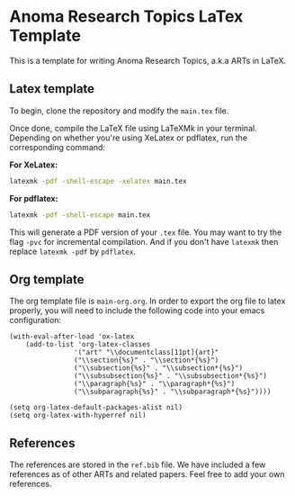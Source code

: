 # Anoma Research Topics LaTex Template

This is a template for writing Anoma Research Topics, a.k.a ARTs in LaTeX.

## Latex template

To begin, clone the repository and modify the `main.tex` file.

Once done, compile the LaTeX file using LaTeXMk in your terminal. Depending on
whether you're using XeLatex or pdflatex, run the corresponding command:

**For XeLatex:**
```bash
latexmk -pdf -shell-escape -xelatex main.tex
```

**For pdflatex:**
```bash
latexmk -pdf -shell-escape main.tex
```
This will generate a PDF version of your `.tex` file. You may want to try the
flag `-pvc` for incremental compilation. And if you don't have `latexmk` then
replace `latexmk -pdf` by `pdflatex`.

## Org template
The org template file is `main-org.org`. In order to export the org file to
latex properly, you will need to include the following code into your emacs
configuration:

```elisp
(with-eval-after-load 'ox-latex
    (add-to-list 'org-latex-classes
                '("art" "\\documentclass[11pt]{art}"
                ("\\section{%s}" . "\\section*{%s}")
                ("\\subsection{%s}" . "\\subsection*{%s}")
                ("\\subsubsection{%s}" . "\\subsubsection*{%s}")
                ("\\paragraph{%s}" . "\\paragraph*{%s}")
                ("\\subparagraph{%s}" . "\\subparagraph*{%s}"))))

(setq org-latex-default-packages-alist nil)
(setq org-latex-with-hyperref nil)
```

## References

The references are stored in the `ref.bib` file. We have included a few
references as of other ARTs and related papers. Feel free to add your own
references.